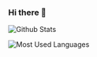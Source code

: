 ### Hi there 👋

<!--
**sinkhaha/sinkhaha** is a ✨ _special_ ✨ repository because its `README.md` (this file) appears on your GitHub profile.

Here are some ideas to get you started:

- 🔭 I’m currently working on ...
- 🌱 I’m currently learning ...
- 👯 I’m looking to collaborate on ...
- 🤔 I’m looking for help with ...
- 💬 Ask me about ...
- 📫 How to reach me: ...
- 😄 Pronouns: ...
- ⚡ Fun fact: ...
-->

<!--
https://github.com/anuraghazra/github-readme-stats/blob/master/docs/readme_cn.md
-->

![Github Stats](https://github-readme-stats-sigma-five.vercel.app/api?username=sinkhaha&show_icons=true&theme=dark&count_private=true)


![Most Used Languages](https://github-readme-stats-sigma-five.vercel.app/api/top-langs/?username=sinkhaha&theme=dark&layout=compact)
